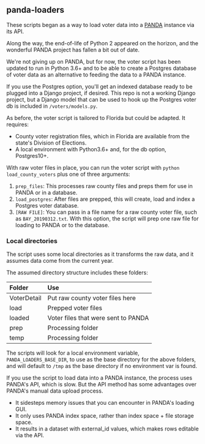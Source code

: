 ## panda-loaders

These scripts began as a way to load voter data into a <a href="http://pandaproject.net/">PANDA</a> instance via its API.

Along the way, the end-of-life of Python 2 appeared on the horizon, and the wonderful PANDA project has fallen a bit out of date.

We're not giving up on PANDA, but for now, the voter script has been updated to run in Python 3.6+ and to be able to create a Postgres database of voter data as an alternative to feeding the data to a PANDA instance.

If you use the Postgres option, you'll get an indexed database ready to be plugged into a Django project, if desired. This repo is not a working Django project, but a Django model that can be used to hook up the Postgres voter db is included in `/voters/models.py`.

As before, the voter script is tailored to Florida but could be adapted. It requires:
- County voter registration files, which in Florida are available from the state's Division of Elections.
- A local environment with Python3.6+ and, for the db option, Postgres10+.

With raw voter files in place, you can run the voter script with `python load_county_voters` plus one of three arguments:
1. `prep_files`: This processes raw county files and preps them for use in PANDA or in a database.
2. `load_postgres`: After files are prepped, this will create, load and index a Postgres voter database.
3. `[RAW FILE]`: You can pass in a file name for a raw county voter file, such as `BAY_20190312.txt`. With this option, the script will prep one raw file for loading to PANDA or to the database.

### Local directories
The script uses some local directories as it transforms the raw data, and it assumes data come from the current year.

The assumed directory structure includes these folders:

Folder | Use
:----  | :--
VoterDetail | Put raw county voter files here
load | Prepped voter files
loaded | Voter files that were sent to PANDA
prep | Processing folder
temp | Processing folder

The scripts will look for a local environment variable, `PANDA_LOADERS_BASE_DIR`, to use as the base directory for the above folders, and will default to `/tmp` as the base directory if no environment var is found.

If you use the script to load data into a PANDA instance, the process uses PANDA's API, which is slow. But the API method has some advantages over PANDA's manual data upload process.
- It sidesteps memory issues that you can encounter in PANDA's loading GUI.
- It only uses PANDA index space, rather than index space + file storage space.
- It results in a dataset with external_id values, which makes rows editable via the API.
